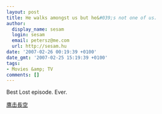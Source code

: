 ```yaml
---
layout: post
title: He walks amongst us but he&#039;s not one of us.
author:
  display_name: sesam
  login: sesam
  email: petersz@me.com
  url: http://sesam.hu
date: '2007-02-26 00:19:39 +0100'
date_gmt: '2007-02-25 15:19:39 +0100'
tags:
- Movies &amp; TV
comments: []
---
```


Best Lost episode. Ever.

[鹰击長空](http://www.lostpedia.com/wiki/Tattoo)
